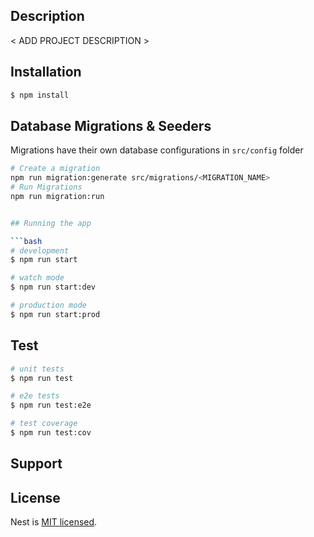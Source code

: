 
## Description
< ADD PROJECT DESCRIPTION > 
## Installation

```bash
$ npm install
```
## Database Migrations & Seeders
Migrations have their own database configurations in `src/config` folder
```bash
# Create a migration 
npm run migration:generate src/migrations/<MIGRATION_NAME>
# Run Migrations
npm run migration:run


## Running the app

```bash
# development
$ npm run start

# watch mode
$ npm run start:dev

# production mode
$ npm run start:prod
```

## Test

```bash
# unit tests
$ npm run test

# e2e tests
$ npm run test:e2e

# test coverage
$ npm run test:cov
```

## Support


## License

Nest is [MIT licensed](LICENSE).
